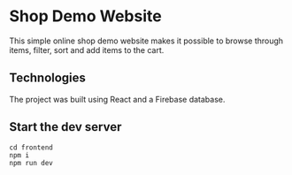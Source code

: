 # Shop Demo Website

This simple online shop demo website makes it possible to browse through items, filter, sort and add items to the cart.

## Technologies

The project was built using React and a Firebase database.

## Start the dev server
    cd frontend
    npm i
    npm run dev


